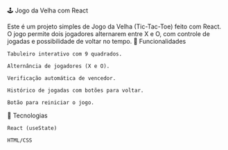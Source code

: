 🕹️ Jogo da Velha com React

Este é um projeto simples de Jogo da Velha (Tic-Tac-Toe) feito com React. O jogo permite dois jogadores alternarem entre X e O, com controle de jogadas e possibilidade de voltar no tempo.
🔧 Funcionalidades

    Tabuleiro interativo com 9 quadrados.

    Alternância de jogadores (X e O).

    Verificação automática de vencedor.

    Histórico de jogadas com botões para voltar.

    Botão para reiniciar o jogo.

🧱 Tecnologias

    React (useState)

    HTML/CSS
